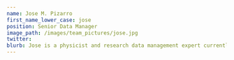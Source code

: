 ```yaml
---
name: Jose M. Pizarro
first_name_lower_case: jose
position: Senior Data Manager
image_path: /images/team_pictures/jose.jpg
twitter:
blurb: Jose is a physicist and research data management expert currently working in the Data Store platform.
---
```

